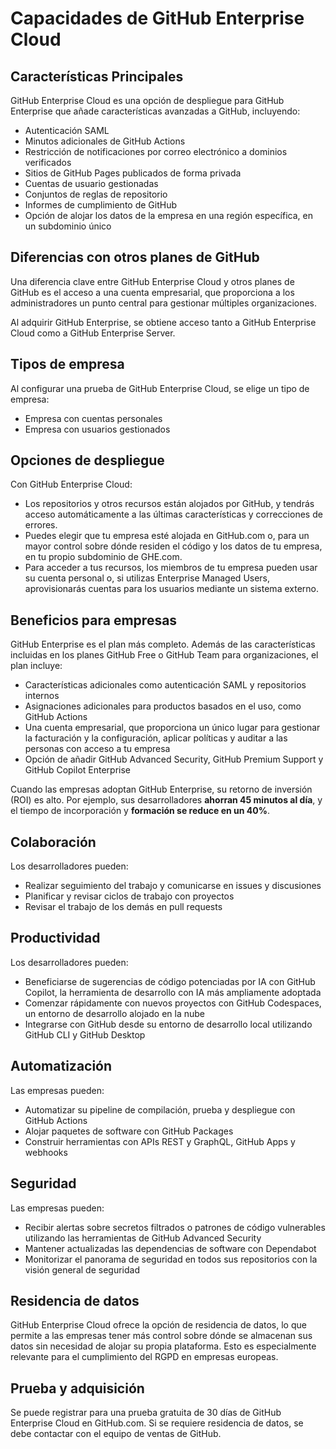 # Capacidades de GitHub Enterprise Cloud

## Características Principales

GitHub Enterprise Cloud es una opción de despliegue para GitHub Enterprise que añade características avanzadas a GitHub, incluyendo:

- Autenticación SAML
- Minutos adicionales de GitHub Actions
- Restricción de notificaciones por correo electrónico a dominios verificados
- Sitios de GitHub Pages publicados de forma privada
- Cuentas de usuario gestionadas
- Conjuntos de reglas de repositorio
- Informes de cumplimiento de GitHub
- Opción de alojar los datos de la empresa en una región específica, en un subdominio único

## Diferencias con otros planes de GitHub

Una diferencia clave entre GitHub Enterprise Cloud y otros planes de GitHub es el acceso a una cuenta empresarial, que proporciona a los administradores un punto central para gestionar múltiples organizaciones.

Al adquirir GitHub Enterprise, se obtiene acceso tanto a GitHub Enterprise Cloud como a GitHub Enterprise Server.

## Tipos de empresa

Al configurar una prueba de GitHub Enterprise Cloud, se elige un tipo de empresa:

- Empresa con cuentas personales
- Empresa con usuarios gestionados

## Opciones de despliegue

Con GitHub Enterprise Cloud:

- Los repositorios y otros recursos están alojados por GitHub, y tendrás acceso automáticamente a las últimas características y correcciones de errores.
- Puedes elegir que tu empresa esté alojada en GitHub.com o, para un mayor control sobre dónde residen el código y los datos de tu empresa, en tu propio subdominio de GHE.com.
- Para acceder a tus recursos, los miembros de tu empresa pueden usar su cuenta personal o, si utilizas Enterprise Managed Users, aprovisionarás cuentas para los usuarios mediante un sistema externo.

## Beneficios para empresas

GitHub Enterprise es el plan más completo. Además de las características incluidas en los planes GitHub Free o GitHub Team para organizaciones, el plan incluye:

- Características adicionales como autenticación SAML y repositorios internos
- Asignaciones adicionales para productos basados en el uso, como GitHub Actions
- Una cuenta empresarial, que proporciona un único lugar para gestionar la facturación y la configuración, aplicar políticas y auditar a las personas con acceso a tu empresa
- Opción de añadir GitHub Advanced Security, GitHub Premium Support y GitHub Copilot Enterprise

Cuando las empresas adoptan GitHub Enterprise, su retorno de inversión (ROI) es alto. Por ejemplo, sus desarrolladores **ahorran 45 minutos al día**, y el tiempo de incorporación y **formación se reduce en un 40%**.

## Colaboración

Los desarrolladores pueden:
- Realizar seguimiento del trabajo y comunicarse en issues y discusiones
- Planificar y revisar ciclos de trabajo con proyectos
- Revisar el trabajo de los demás en pull requests

## Productividad

Los desarrolladores pueden:
- Beneficiarse de sugerencias de código potenciadas por IA con GitHub Copilot, la herramienta de desarrollo con IA más ampliamente adoptada
- Comenzar rápidamente con nuevos proyectos con GitHub Codespaces, un entorno de desarrollo alojado en la nube
- Integrarse con GitHub desde su entorno de desarrollo local utilizando GitHub CLI y GitHub Desktop

## Automatización

Las empresas pueden:
- Automatizar su pipeline de compilación, prueba y despliegue con GitHub Actions
- Alojar paquetes de software con GitHub Packages
- Construir herramientas con APIs REST y GraphQL, GitHub Apps y webhooks

## Seguridad

Las empresas pueden:
- Recibir alertas sobre secretos filtrados o patrones de código vulnerables utilizando las herramientas de GitHub Advanced Security
- Mantener actualizadas las dependencias de software con Dependabot
- Monitorizar el panorama de seguridad en todos sus repositorios con la visión general de seguridad

## Residencia de datos

GitHub Enterprise Cloud ofrece la opción de residencia de datos, lo que permite a las empresas tener más control sobre dónde se almacenan sus datos sin necesidad de alojar su propia plataforma. Esto es especialmente relevante para el cumplimiento del RGPD en empresas europeas.

## Prueba y adquisición

Se puede registrar para una prueba gratuita de 30 días de GitHub Enterprise Cloud en GitHub.com. Si se requiere residencia de datos, se debe contactar con el equipo de ventas de GitHub.
